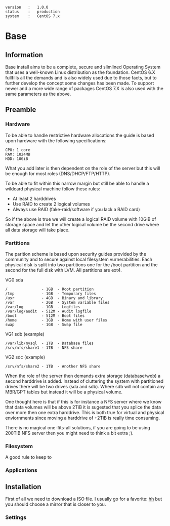     version   :   1.0.0
    status    :   production
    system    :   CentOS 7.x

# Base #

## Information ##
Base install aims to be a complete, secure and slimlined Operating System
that uses a well-known Linux distribution as the foundation. CentOS 6.X 
fullfills all the demands and is also widely used due to those facts, but
to further develop the concept some changes has been made. To support newer
and a more wide range of packages CentOS 7.X is also used with the same
parameters as the above.

## Preamble ##
### Hardware ###
To be able to handle restrictive hardware allocations the guide is based upon
hardware with the following specifications:

    CPU: 1 core
    RAM: 1024MB
    HDD: 10GiB

What you add later is then dependent on the role of the server but this will
be enough for most roles (DNS/DHCP/FTP/HTTP).

To be able to fit within this narrow margin but still be able to handle a 
wildcard physical machine follow these rules:

 * At least 2 harddrives
 * Use RAID to create 2 logical volumes
 * Always use RAID (fake-raid/software if you lack a RAID card)

So if the above is true we will create a logical RAID volume with 10GiB of 
storage space and let the other logical volume be the second drive where all
data storage will take place.

### Partitions ###
The parition scheme is based upon security guides provided by the community
and to secure against local filesystem vurnerabilities. Each physical disk
is split into two partitions one for the /boot partition and the second for
the full disk with LVM. All partitions are ext4.

VG0 sda

    /               - 1GB  - Root partition
    /tmp            - 1GB  - Temporary files
    /usr            - 4GB  - Binary and library
    /var            - 2GB  - System variable files
    /var/log        - 1GB  - Logfiles
    /var/log/audit  - 512M - Audit logfile
    /boot           - 512M - Boot files
    /home           - 1GB  - Home with user files
    swap            - 1GB  - Swap file
    
VG1 sdb (example)

    /var/lib/mysql  - 1TB  - Database files
    /srv/nfs/share1 - 1TB  - NFS share
    
VG2 sdc (example)

    /srv/nfs/share2 - 1TB  - Another NFS share

When the role of the server then demands extra storage (database/web) a second
harddrive is added. Instead of cluttering the system with partitioned drives
there will be two drives (sda and sdb). Where sdb will not contain any MBR/GPT
tables but instead it will be a physical volume. 

One thought here is that if this is for instance a NFS server where we know 
that data volumes will be above 2TiB it is sugested that you splice the data
over more then one extra harddrive. This is both true for virtual and physical
enviornments since moving a harddrive of +2TiB is really time consuming.

There is no magical one-fits-all solutions, if you are going to be using 200TiB
NFS server then you might need to think a bit extra ;).

### Filesystem ###
A good rule to keep to

### Applications ###

## Installation ##
First of all we need to download a ISO file. I usually go for a favorite: 
[hh](http://mirror.hh.se) but you should choose a mirror that is closer to you.

### Settings ###

